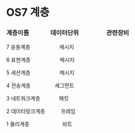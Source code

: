 # OS7 계층



### 계층이름     데이터단위      관련장비

7 응용계층       메시지

6 표현계층       메시지

5 세션계층       메시지

4 전송계층      세그먼트

3 네트워크계층     패킷

2 데이터링크계층   프레임

1 물리계층       비트

